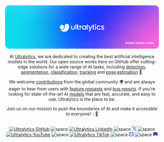 <p align="center">
  <a href="https://ultralytics.com/">
  <img width="900" src="https://github.com/ultralytics/assets/raw/main/im/banner-ultralytics-github.png"></a>
</p>

<div align="center">

At [Ultralytics](https://ultralytics.com), we are dedicated to creating the best artificial intelligence models in the world. Our open source works here on GitHub offer cutting-edge solutions for a wide range of AI tasks, including [detection](https://docs.ultralytics.com/tasks/detect/), [segmentation](https://docs.ultralytics.com/tasks/segment/), [classification](https://docs.ultralytics.com/tasks/classify/), [tracking](https://docs.ultralytics.com/modes/track/) and [pose estimation](https://docs.ultralytics.com/tasks/pose/) 🚀.

We welcome [contributions](https://github.com/ultralytics/ultralytics#contribute) from the global community 🌍 and are always eager to hear from users with [feature requests](https://github.com/ultralytics/ultralytics/issues/new/choose) and [bug reports](https://github.com/ultralytics/ultralytics/issues/new/choose). If you're looking for state-of-the-art AI [models](https://github.com/ultralytics/ultralytics/tree/main/ultralytics/models) that are fast, accurate, and easy to use, Ultralytics is the place to be.

Join us on our mission to push the boundaries of AI and make it accessible to everyone! 💡🌟

<br>
<a href="https://github.com/ultralytics"><img src="https://github.com/ultralytics/assets/raw/main/social/logo-social-github.png" width="3%" alt="Ultralytics GitHub"></a>
<img src="https://github.com/ultralytics/assets/raw/main/social/logo-transparent.png" width="3%" alt="space">
<a href="https://www.linkedin.com/company/ultralytics/"><img src="https://github.com/ultralytics/assets/raw/main/social/logo-social-linkedin.png" width="3%" alt="Ultralytics LinkedIn"></a>
<img src="https://github.com/ultralytics/assets/raw/main/social/logo-transparent.png" width="3%" alt="space">
<a href="https://twitter.com/ultralytics"><img src="https://github.com/ultralytics/assets/raw/main/social/logo-social-twitter.png" width="3%" alt="Ultralytics Twitter"></a>
<img src="https://github.com/ultralytics/assets/raw/main/social/logo-transparent.png" width="3%" alt="space">
<a href="https://youtube.com/ultralytics?sub_confirmation=1"><img src="https://github.com/ultralytics/assets/raw/main/social/logo-social-youtube.png" width="3%" alt="Ultralytics YouTube"></a>
<img src="https://github.com/ultralytics/assets/raw/main/social/logo-transparent.png" width="3%" alt="space">
<a href="https://www.tiktok.com/@ultralytics"><img src="https://github.com/ultralytics/assets/raw/main/social/logo-social-tiktok.png" width="3%" alt="Ultralytics TikTok"></a>
<img src="https://github.com/ultralytics/assets/raw/main/social/logo-transparent.png" width="3%" alt="space">
<a href="https://ultralytics.com/bilibili"><img src="https://github.com/ultralytics/assets/raw/main/social/logo-social-bilibili.png" width="3%" alt="Ultralytics Instagram"></a>
<img src="https://github.com/ultralytics/assets/raw/main/social/logo-transparent.png" width="3%" alt="space">
<a href="https://ultralytics.com/discord"><img src="https://github.com/ultralytics/assets/raw/main/social/logo-social-discord.png" width="3%" alt="Ultralytics Discord"></a>

</div>
